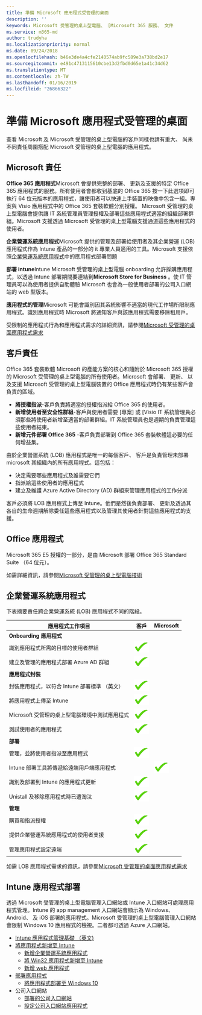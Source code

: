 ```yaml
---
title: 準備 Microsoft 應用程式受管理的桌面
description: ''
keywords: Microsoft 受管理的桌上型電腦、 [Microsoft 365 服務、 文件
ms.service: m365-md
author: trudyha
ms.localizationpriority: normal
ms.date: 09/24/2018
ms.openlocfilehash: b46e3de4a4cfe2140574ab9fc589e3a738bd2e17
ms.sourcegitcommit: e491c4713115610cbe13d2fbd0d65e1a41c34d62
ms.translationtype: MT
ms.contentlocale: zh-TW
ms.lasthandoff: 01/16/2019
ms.locfileid: "26866322"
---
```

# <a name="preparing-apps-for-microsoft-managed-desktop"></a>準備 Microsoft 應用程式受管理的桌面

<!--This topic is the target for 2 "Learn more" links in the Admin Portal (aka.ms/app-overview;app-package); also target for link from Online resources (aka.ms/app-overviewmmd-app-prep) do not delete.-->

<!--Applications: supported/onboard/deployment -->
 
查看 Microsoft 及 Microsoft 受管理的桌上型電腦的客戶同樣也請有重大、 尚未不同責任周圍搭配 Microsoft 受管理的桌上型電腦的應用程式。

## <a name="microsoft-responsibilities"></a>Microsoft 責任
**Office 365 應用程式**Microsoft 會提供完整的部署、 更新及支援的特定 Office 365 應用程式的服務。所有使用者會都收到基底的 Office 365 按一下此選項即可執行 64 位元版本的應用程式，讓使用者可以快速上手裝置的映像中包含一組。專案與 Visio 應用程式中的 Office 365 套裝軟體分別授權。 Microsoft 受管理的桌上型電腦會提供讓 IT 系統管理員管理授權及部署這些應用程式適當的組織部署群組。Microsoft 支援透過 Microsoft 受管理的桌上型電腦支援通道這些應用程式的使用者。

**企業營運系統應用程式**Microsoft 提供的管理及部署給使用者及其企業營運 (LOB) 應用程式作為 Intune 產品的一部分的 it 專業人員適用的工具。Microsoft 支援依照[企業營運系統應用程式](#line-of-business-applications)中的應用程式部署問題 

**部署 intune**Intune Microsoft 受管理的桌上型電腦 onboarding 允許採購應用程式，以透過 Intune 部署期間要連結到**Microsoft Store for Business** 。使 IT 管理員可以為使用者提供自助體驗 Microsoft 也會為一般使用者部署的公司入口網站的 web 型版本。

**應用程式的管理**Microsoft 可能會識別因其系統影響不適當的現代工作場所限制應用程式。識別應用程式時 Microsoft 將通知客戶與該應用程式需要移除租用戶。 

受限制的應用程式行為和應用程式需求的詳細資訊，請參閱[Microsoft 受管理的桌面應用程式需求](../service-description/mmd-app-requirements.md)

## <a name="customer-responsibilities"></a>客戶責任
Office 365 套裝軟體 Microsoft 的產能方案的核心和隨附於 Microsoft 365 授權的 Microsoft 受管理的桌上型電腦的所有使用者。Microsoft 會部署、 更新、 以及支援 Microsoft 受管理的桌上型電腦裝置的 Office 應用程式時仍有某些客戶會負責的區域。
- **將授權指派**-客戶負責將適當的授權指派給 Office 365 的使用者。 
- **新增使用者至安全性群組**-客戶與使用者需要 [專案] 或 [Visio IT 系統管理員必須那些將使用者新增至適當的部署群組。IT 系統管理員也是週期的負責管理這些使用者結束。 
- **新增元件部署 Office 365** -客戶負責部署到 Office 365 套裝軟體這必要的任何增益集。 

由於企業營運系統 (LOB) 應用程式是唯一的每個客戶、 客戶是負責管理未部署 microsoft 其組織內的所有應用程式。這包括：
- 決定需要哪些應用程式及誰需要它們
- 指派給這些使用者的應用程式
- 建立及維護 Azure Active Directory (AD) 群組來管理應用程式的工作分派 

客戶必須將 LOB 應用程式上傳至 Intune。他們是然後負責部署、 更新及透過其各自的生命週期解除委任這些應用程式以及管理其使用者針對這些應用程式的支援。

## <a name="office-applications"></a>Office 應用程式
Microsoft 365 E5 授權的一部分，是由 Microsoft 部署 Office 365 Standard Suite （64 位元）。 

如需詳細資訊，請參閱[Microsoft 受管理的桌上型電腦技術](../intro/technologies.md)<!--- and the other applications licensed under Office 365 E5 may be deployed by the customer using Intune’s deployment tools.-->

## <a name="line-of-business-applications"></a>企業營運系統應用程式
下表摘要責任跨企業營運系統 (LOB) 應用程式不同的階段。 

應用程式工作項目 |    客戶    | Microsoft
--- | --- | ---
**Onboarding 應用程式** |  |
識別應用程式所需的目標的使用者群組   | ![是](images/checkmark.png)  |
建立及管理的應用程式部署 Azure AD 群組 | ![是](images/checkmark.png) |   
**應用程式封裝** |  |
封裝應用程式，以符合 Intune 部署標準 （英文） |  ![是](images/checkmark.png) |  
將應用程式上傳至 Intune | ![是](images/checkmark.png)     |
Microsoft 受管理的桌上型電腦環境中測試應用程式 |    ![是](images/checkmark.png) |  
測試使用者的應用程式    | ![是](images/checkmark.png) |    
**部署** | |
管理，並將使用者指派至應用程式  | ![是](images/checkmark.png)  |
Intune 部署工具將傳遞給遠端用戶端應用程式| |   ![是](images/checkmark.png)
識別及部署到 Intune 的應用程式更新 | ![是](images/checkmark.png)    |
Unistall 及移除應用程式時已遭淘汰    | ![是](images/checkmark.png) |    
**管理** | |
購買和指派授權 |   ![是](images/checkmark.png)     |
提供企業營運系統應用程式的使用者支援  | ![是](images/checkmark.png) |
管理應用程式設定遠端    | ![是](images/checkmark.png) |

如需 LOB 應用程式需求的資訊，請參閱[Microsoft 受管理的桌面應用程式需求](../service-description/mmd-app-requirements.md)


## <a name="intune-application-deployment"></a>Intune 應用程式部署
透過 Microsoft 受管理的桌上型電腦管理入口網站或 Intune 入口網站可處理應用程式管理。Intune 的 app management 入口網站會顯示為 Windows、 Android、 及 iOS 部署的應用程式。Microsoft 受管理的桌上型電腦管理入口網站會限制 Windows 10 應用程式的檢視。二者都可透過 Azure 入口網站。 
* [Intune 應用程式管理基礎 （英文)](https://docs.microsoft.com/intune/app-management)
* [將應用程式新增至 Intune](https://docs.microsoft.com/intune/app-management)
   * [新增企業營運系統應用程式](https://docs.microsoft.com/intune/lob-apps-windows)
   * [將 Win32 應用程式新增至 Intune](https://docs.microsoft.com/intune/apps-win32-app-management)
   * [新增 web 應用程式](https://docs.microsoft.com/intune/web-app)
* [部署應用程式](https://docs.microsoft.com/intune/apps-deploy)
   * [將應用程式部署至 Windows 10](https://docs.microsoft.com/intune/apps-windows-10-app-deploy)
* 公司入口網站
   * [部署的公司入口網站](https://docs.microsoft.com/intune/store-apps-company-portal-app)
   * [設定公司入口網站應用程式](https://docs.microsoft.com/intune/company-portal-app)

